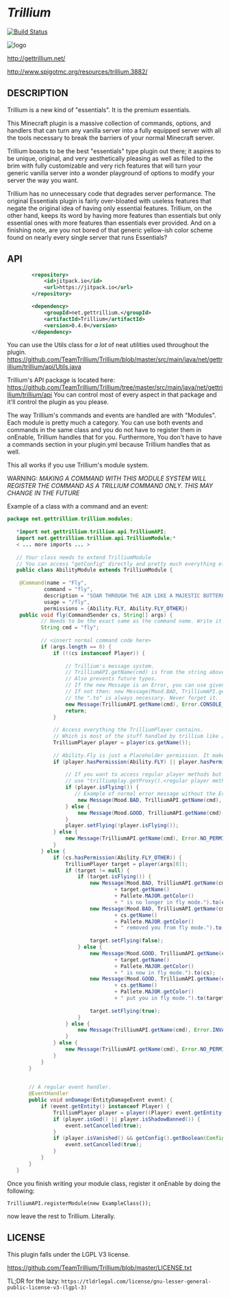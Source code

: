 # *Trillium*

[![Build Status](https://travis-ci.org/TeamTrillium/Trillium.svg)](https://travis-ci.org/TeamTrillium/Trillium)

![logo](http://i.imgur.com/4UePdLH.png)

http://gettrillium.net/

http://www.spigotmc.org/resources/trillium.3882/

## DESCRIPTION

Trillium is a new kind of "essentials". It is the premium essentials.


This Minecraft plugin is a massive collection of commands, options, and handlers that can turn any vanilla server into a fully equipped server with all the tools necessary to break the barriers of your normal Minecraft server.

Trillium boasts to be the best "essentials" type plugin out there; it aspires to be unique, original, and very aesthetically pleasing as well as filled to the brim with fully customizable and very rich features that will turn your generic vanilla server into a wonder playground of options to modify your server the way you want.

Trillium has no unnecessary code that degrades server performance. The original Essentials plugin is fairly over-bloated with useless features that negate the original idea of having only essential features. Trillium, on the other hand, keeps its word by having more features than essentials but only essential ones with more features than essentials ever provided. And on a finishing note, are you not bored of that generic yellow-ish color scheme found on nearly every single server that runs Essentials?

## API

```xml
        <repository>
            <id>jitpack.io</id>
            <url>https://jitpack.io</url>
        </repository>

        <dependency>
            <groupId>net.gettrillium.</groupId>
            <artifactId>Trillium</artifactId>
            <version>0.4.0</version>
        </dependency>
```

You can use the Utils class for *a lot* of neat utilities used throughout the plugin.
https://github.com/TeamTrillium/Trillium/blob/master/src/main/java/net/gettrillium/trillium/api/Utils.java

Trillium's API package is located here:
https://github.com/TeamTrillium/Trillium/tree/master/src/main/java/net/gettrillium/trillium/api
You can control most of every aspect in that package and it'll control the plugin as you please.

The way Trillium's commands and events are handled are with "Modules". Each module is pretty much a category.
You can use both events and commands in the same class and you do not have to register them in onEnable, Trillium handles that for you.
Furthermore, You don't have to have a commands section in your plugin.yml because Trillium handles that as well.

This all works if you use Trillium's module system.

WARNING: *MAKING A COMMAND WITH THIS MODULE SYSTEM WILL REGISTER THE COMMAND AS A TRILLIUM COMMAND ONLY.*
*THIS MAY CHANGE IN THE FUTURE*

Example of a class with a command and an event:

```java
package net.gettrillium.trillium.modules;
   
   *import net.gettrillium.trillium.api.TrilliumAPI;
   import net.gettrillium.trillium.api.TrilliumModule;*
   < ... more imports ... >
   
   // Your class needs to extend TrilliumModule
   // You can access "getConfig" directly and pretty much everything else.
   public class AbilityModule extends TrilliumModule {
   
    @Command(name = "Fly",
            command = "fly",
            description = "SOAR THROUGH THE AIR LIKE A MAJESTIC BUTTERFLY!",
            usage = "/fly",
            permissions = {Ability.FLY, Ability.FLY_OTHER})
    public void fly(CommandSender cs, String[] args) {
           // Needs to be the exact same as the command name. Write it ONLY if you want to make the command more synced with everything.
           String cmd = "fly";
           
           // <insert normal command code here>
           if (args.length == 0) {
               if (!(cs instanceof Player)) {
                   
                   // Trillium's message system.
                   // TrilliumAPI.getName(cmd) is from the string above, it's only for stuff like this. Makes your code neat. Not necessary though.
                   // Also prevents future typos.
                   // If the new Message is an Error, you can use given errors from the Error class.
                   // If not then: new Message(Mood.BAD, TrilliumAPI.getName(cmd), "Uh oh, you aint da console bro").to(cs);
                   // the ".to" is always necessary. Never forget it.
                   new Message(TrilliumAPI.getName(cmd), Error.CONSOLE_NOT_ALLOWED).to(cs);
                   return;
               }
   
               // Access everything the TrilliumPlayer contains.
               // Which is most of the stuff handled by trillium like /home.
               TrilliumPlayer player = player(cs.getName());
   
               // Ability.Fly is just a Placeholder permission. It makes the code simpler, you can just use a String permission.
               if (player.hasPermission(Ability.FLY) || player.hasPermission(Ability.FLY_OTHER)) {
               
                   // If you want to access regular player methods but only have the TrilliumPlayer object, then
                   // use "trilliumplay.getProxy().<regular player methods here>"
                   if (player.isFlying()) {
                      // Example of normal error message without the Error enums.
                       new Message(Mood.BAD, TrilliumAPI.getName(cmd), "You are no longer in fly mode.").to(player);
                   } else {
                       new Message(Mood.GOOD, TrilliumAPI.getName(cmd), "You are now in fly mode.").to(player);
                   }
                   player.setFlying(!player.isFlying());
               } else {
                   new Message(TrilliumAPI.getName(cmd), Error.NO_PERMISSION, TrilliumAPI.getPermissions(cmd)[0]).to(player);
               }
           } else {
               if (cs.hasPermission(Ability.FLY_OTHER)) {
                   TrilliumPlayer target = player(args[0]);
                   if (target != null) {
                       if (target.isFlying()) {
                           new Message(Mood.BAD, TrilliumAPI.getName(cmd), Pallete.HIGHLIGHT.getColor()
                                   + target.getName()
                                   + Pallete.MAJOR.getColor()
                                   + " is no longer in fly mode.").to(cs);
                           new Message(Mood.BAD, TrilliumAPI.getName(cmd), Pallete.HIGHLIGHT.getColor()
                                   + cs.getName()
                                   + Pallete.MAJOR.getColor()
                                   + " removed you from fly mode.").to(target);
   
                           target.setFlying(false);
                       } else {
                           new Message(Mood.GOOD, TrilliumAPI.getName(cmd), Pallete.HIGHLIGHT.getColor()
                                   + target.getName()
                                   + Pallete.MAJOR.getColor()
                                   + " is now in fly mode.").to(cs);
                           new Message(Mood.GOOD, TrilliumAPI.getName(cmd), Pallete.HIGHLIGHT.getColor()
                                   + cs.getName()
                                   + Pallete.MAJOR.getColor()
                                   + " put you in fly mode.").to(target);
   
                           target.setFlying(true);
                       }
                   } else {
                       new Message(TrilliumAPI.getName(cmd), Error.INVALID_PLAYER, args[0]).to(cs);
                   }
               } else {
                   new Message(TrilliumAPI.getName(cmd), Error.NO_PERMISSION, TrilliumAPI.getPermissions(cmd)[1]).to(cs);
               }
           }
       }
   

       // A regular event handler.
       @EventHandler
       public void onDamage(EntityDamageEvent event) {
           if (event.getEntity() instanceof Player) {
               TrilliumPlayer player = player((Player) event.getEntity());
               if (player.isGod() || player.isShadowBanned()) {
                   event.setCancelled(true);
               }
               if (player.isVanished() && getConfig().getBoolean(Configuration.Ability.GOD)) {
                   event.setCancelled(true);
               }
           }
       }
   }
```

Once you finish writing your module class, register it onEnable by doing the following:

`TrilliumAPI.registerModule(new ExampleClass());`

now leave the rest to Trillium. Literally.


## LICENSE

This plugin falls under the LGPL V3 license.
                          
https://github.com/TeamTrillium/Trillium/blob/master/LICENSE.txt

TL;DR for the lazy: `https://tldrlegal.com/license/gnu-lesser-general-public-license-v3-(lgpl-3)`

